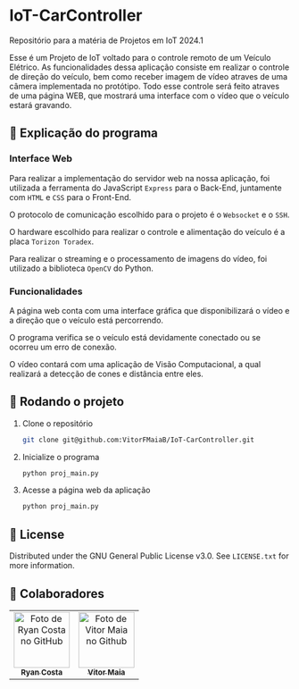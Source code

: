 <a name="readme-top"></a>

# IoT-CarController
Repositório para a matéria de Projetos em IoT 2024.1

Esse é um Projeto de IoT voltado para o controle remoto de um Veículo Elétrico. As funcionalidades dessa aplicação consiste em realizar o controle de direção do veículo, bem como receber imagem de vídeo atraves de uma câmera implementada no protótipo. Todo esse controle será feito atraves de uma página WEB, que mostrará uma interface com o vídeo que o veículo estará gravando. 
   
## :wrench: Explicação do programa
### Interface Web

Para realizar a implementação do servidor web na nossa aplicação, foi utilizada a ferramenta do JavaScript `Express` para o Back-End, juntamente com `HTML` e `CSS` para o Front-End. 

O protocolo de comunicação escolhido  para o projeto é o `Websocket` e o `SSH`.

O hardware escolhido para realizar o controle e alimentação do veículo é a placa `Torizon Toradex`.

Para realizar o streaming e o processamento de imagens do vídeo, foi utilizado a biblioteca `OpenCV` do Python.

### Funcionalidades 
A página web conta com uma interface gráfica que disponibilizará o vídeo e a direção que o veículo está percorrendo.

O programa verifica se o veículo está devidamente conectado ou se ocorreu um erro de conexão.

O vídeo contará com uma aplicação de Visão Computacional, a qual realizará a detecção de cones e distância entre eles.


## :rocket: Rodando o projeto

1. Clone o repositório
   ```sh
   git clone git@github.com:VitorFMaiaB/IoT-CarController.git
   ```
2. Inicialize o programa
   ```cmd
   python proj_main.py
   ```
3. Acesse a página web da aplicação
   ```cmd
   python proj_main.py
   ```
## :memo: License

Distributed under the GNU General Public License v3.0. See `LICENSE.txt` for more information.

## :handshake: Colaboradores
<table>
  <tr>
    <td align="center">
      <a href="https://github.com/ryan-costa01">
        <img src="https://avatars.githubusercontent.com/u/63657064?s=400&u=cae3d15c188ed977d1713fb373a5a42a145ae3ba&v=4" width="100px;" alt="Foto de Ryan Costa no GitHub"/><br>
        <sub>
          <b>Ryan Costa</b>
        </sub>
      </a>
    </td>
    <td align="center">
      <a href="https://github.com/VitorFMaiaB">
        <img src="https://avatars.githubusercontent.com/u/115305435?v=4" width="100px;" alt="Foto de Vitor Maia no Github"/><br>
        <sub>
          <b>Vitor Maia</b>
        </sub>
      </a>
    </td>
